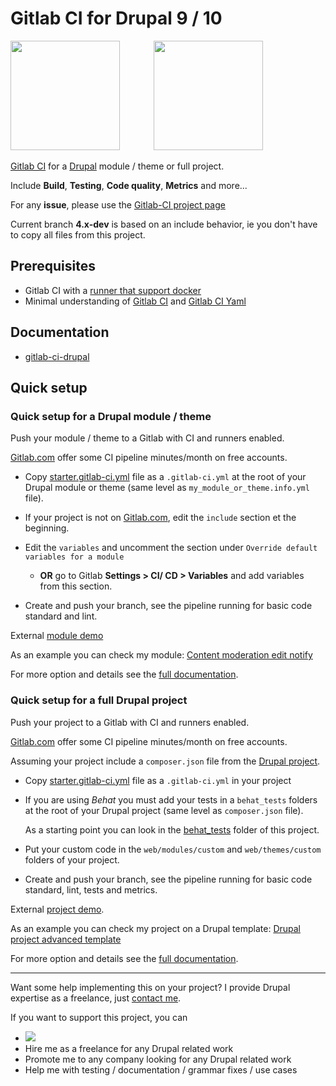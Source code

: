 # Gitlab CI for Drupal 9 / 10

<img src="https://www.drupal.org/files/druplicon-small.png" width="175" style="margin-right:10%;">
<img src="https://about.gitlab.com/images/ci/gitlab-ci-cd-logo_2x.png" width="175">

[Gitlab CI](https://docs.gitlab.com/ee/ci/README.html) for a
[Drupal](https://www.drupal.org) module / theme or full project.

Include **Build**, **Testing**, **Code quality**, **Metrics** and more...

For any **issue**, please use the [Gitlab-CI project page](https://gitlab.com/mog33/gitlab-ci-drupal/-/issues)

Current branch **4.x-dev** is based on an include behavior, ie you don't have to copy all files from this project.

## Prerequisites

- Gitlab CI with a [runner that support docker](https://docs.gitlab.com/runner/)
- Minimal understanding of [Gitlab CI](https://about.gitlab.com/stages-devops-lifecycle/continuous-integration/)
and [Gitlab CI Yaml](https://docs.gitlab.com/ee/ci/yaml)

## Documentation

- [gitlab-ci-drupal](https://mog33.gitlab.io/gitlab-ci-drupal)

## Quick setup

### Quick setup for a Drupal module / theme

Push your module / theme to a Gitlab with CI and runners enabled.

[Gitlab.com](https://gitlab.com) offer some CI pipeline minutes/month on free accounts.

- Copy [starter.gitlab-ci.yml](https://gitlab.com/mog33/gitlab-ci-drupal/-/raw/4.x-dev/starter.gitlab-ci.yml)
file as a `.gitlab-ci.yml` at the root of your Drupal module or theme
(same level as `my_module_or_theme.info.yml` file).

- If your project is not on [Gitlab.com](https://gitlab.com), edit the `include` section et the beginning.

- Edit the `variables` and uncomment the section under `Override default variables for a module`

  - **OR** go to Gitlab **Settings > CI/ CD > Variables** and add variables from this section.

- Create and push your branch, see the pipeline running for basic code standard and lint.

External [module demo](https://gitlab.com/gitlab-ci-drupal/demo-gitlab-ci-drupal-module)

As an example you can check my module:
[Content moderation edit notify](https://gitlab.com/mog33/content_moderation_edit_notify)

For more option and details see the [full documentation](https://mog33.gitlab.io/gitlab-ci-drupal).

### Quick setup for a full Drupal project

Push your project to a Gitlab with CI and runners enabled.

[Gitlab.com](https://gitlab.com) offer some CI pipeline minutes/month on free accounts.

Assuming your project include a `composer.json` file from the
[Drupal project](https://www.drupal.org/docs/develop/using-composer/using-composer-to-install-drupal-and-manage-dependencies).

- Copy [starter.gitlab-ci.yml](https://gitlab.com/mog33/gitlab-ci-drupal/-/raw/4.x-dev/starter.gitlab-ci.yml) file as a `.gitlab-ci.yml` in your project

- If you are using _Behat_ you must add your tests in a `behat_tests` folders at the root of your Drupal project (same level as `composer.json` file).

  As a starting point you can look in the [behat_tests](./behat_tests) folder of this project.

- Put your custom code in the `web/modules/custom` and `web/themes/custom` folders of your project.

- Create and push your branch, see the pipeline running for basic code standard, lint, tests and metrics.

External [project demo](https://gitlab.com/gitlab-ci-drupal/demo-gitlab-ci-drupal-project).

As an example you can check my project on a Drupal template:
[Drupal project advanced template](https://gitlab.com/mog33/drupal-composer-advanced-template)

For more option and details see the [full documentation](https://mog33.gitlab.io/gitlab-ci-drupal).

----

Want some help implementing this on your project? I provide Drupal expertise
as a freelance, just [contact me](https://developpeur-drupal.com/en).

If you want to support this project, you can

- [<img src="https://www.drupal.org/files/images/buy_me_a_coffee.png">](https://bit.ly/34jPKcE)
- Hire me as a freelance for any Drupal related work
- Promote me to any company looking for any Drupal related work
- Help me with testing / documentation / grammar fixes / use cases
